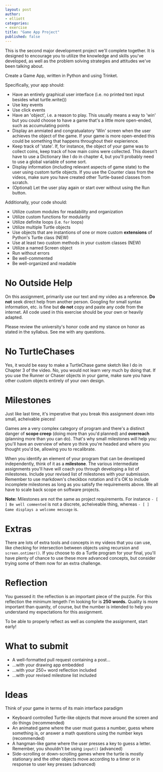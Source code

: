 ```yaml
---
layout: post
author: 
- elliott
categories: 
- exercise
title: "Game App Project"
published: false
---
```


This is the second major development project we'll complete together. It is designed
to encourage you to utilize the knowledge and skills you've developed, as well
as the problem solving strategies and attitudes we've been talking about. 

Create a Game App, written in Python and using Trinket.

Specifically, your app should:

* Have an entirely graphical user interface (i.e. no printed text input besides
what turtle.write())
* Use key events
* Use click events
* Have an 'object', i.e. a reason to play.  This usually means a way to 'win' but
you could choose to have a game that's a little more open-ended, such as accumulating points
* Display an anmiated and congratualatory 'Win' screen when the user achieves the object of the game.  If your game is more open-ended this could be something that happens
throughout their expierience.  
* Keep track of 'state'.  If, for instance, the object of your game was to collect coins, keep
track of how main coins were collected.  This doesn't have to use a Dictionary like I do in chapter 4,
but you'll probably need to use a global variable of some sort.
* Display information (including relevant aspects of game state) to the user using custom turtle objects. If you use the Counter class from the videos, make
sure you have created other Turtle-based classes from scratch.
* (Optional) Let the user play again or start over without using the Run button.

Additionally, your code should:

* Utilize custom modules for readability and organization
* Utilize custom functions for modularity
* Utilize definite loops (i.e. `for` loops)
* Utilize multiple Turtle objects
* Use objects that are instantions of one or more custom **extensions** of Python's Turtle class (NEW)
* Use at least two custom methods in your custom classes (NEW)
* Utilize a named Screen object
* Run without errors
* Be well-commented
* Be well-organized and readable

# No Outside Help

On this assignment, primarily use our text and my video as a reference.  **Do not** seek
direct help from another person.  Googling for small syntax information, etc. is fine but
**do not** copy and paste any code from the internet.  All code used in this exercise should
be your own or heavily adapted.

Please review the university's honor code and my stance on honor as stated in the syllabus.
See me with any questions.

# No TurtleChases

Yes, it would be easy to make a TurtleChase game sketch like I do in Chapter 3 of the video.
No, you would not learn very much by doing that.  If you use the Runner or 
Chaser objects in your game, make sure you have other custom objects entirely of your own design.

# Milestones

Just like last time, it's imperative that you break this assignment down into small, acheivable pieces!

Games are a very complex category of program and there's a distinct danger of **scope creep** (doing more than you'd planned)
and **overreach** (planning more than you can do).  That's why small milestones will help you: you'll have an overview of 
where yo think you're headed and where you thought you'd be, allowing you to recalibrate.

When you identify an element of your program that can be developed independently,
think of it as a **milestone**.  The various intermediate assignments you'll have 
will coach you through developing a list of milestones.  Include your revised list 
of milestones with your submission. Remember to use markdown's checkbox notation and
it's OK to include incomplete milestones as long as you satisfy the requirements above.
We all have to scale back scope on software projects.

**Note:** Milestones are not the same as project requirements.  For instance `- [ ] Be well commented` is
not a discrete, acheiveable thing, whereas `- [ ] Game displays a welcome message` is.

# Extras

There are lots of extra tools and concepts in my videos that you can use, like 
checking for intersection between objects using recursion and `screen.ontimer()`.  If you choose to 
do a Turtle program for your final, you'll have plenty of chance to use these
more advanced concepts, but consider trying some of them now for an extra challenge.

# Reflection

You guessed it: the reflection is an important piece of the puzzle.  For this reflection
the minimum lengeth I'm looking for is **250 words.** Quality is more important than quanity,
of course, but the number is intended to help you understand my expectations for this assignment.

To be able to properly reflect as well as complete the assignment, start early!

# What to submit

* A well-formatted pull request containing a post...
* ...with your drawing app embedded
* ...with your 250+ word reflection included
* ...with your revised milestone list included

# Ideas

Think of your game in terms of its main interface paradigm

* Keyboard controlled Turtle-like objects that move around the screen and do things (recommended)
* An animated game where the user must guess a number, guess where something is, or answer a math questions using the number keys (recommended)
* A hangman-like game where the user presses a key to guess a letter.  Remember, you shouldn't be using `input()` (advanced)
* Side-scrolling or down-scrolling games where the turtle is mostly stationary and the other objects
move according to a timer or in response to user key presses (advanced)

